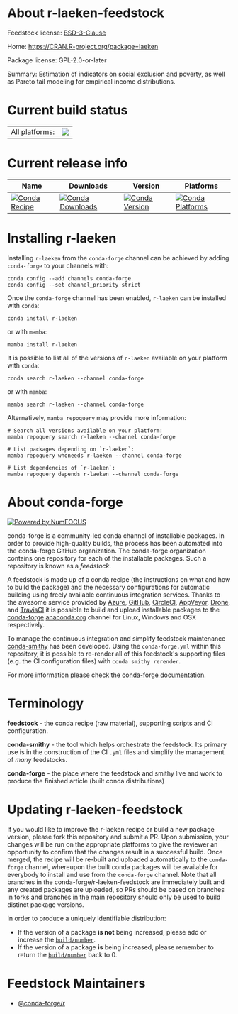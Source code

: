 About r-laeken-feedstock
========================

Feedstock license: [BSD-3-Clause](https://github.com/conda-forge/r-laeken-feedstock/blob/main/LICENSE.txt)

Home: https://CRAN.R-project.org/package=laeken

Package license: GPL-2.0-or-later

Summary: Estimation of indicators on social exclusion and poverty, as well as Pareto tail modeling for empirical income distributions.

Current build status
====================


<table><tr><td>All platforms:</td>
    <td>
      <a href="https://dev.azure.com/conda-forge/feedstock-builds/_build/latest?definitionId=1289&branchName=main">
        <img src="https://dev.azure.com/conda-forge/feedstock-builds/_apis/build/status/r-laeken-feedstock?branchName=main">
      </a>
    </td>
  </tr>
</table>

Current release info
====================

| Name | Downloads | Version | Platforms |
| --- | --- | --- | --- |
| [![Conda Recipe](https://img.shields.io/badge/recipe-r--laeken-green.svg)](https://anaconda.org/conda-forge/r-laeken) | [![Conda Downloads](https://img.shields.io/conda/dn/conda-forge/r-laeken.svg)](https://anaconda.org/conda-forge/r-laeken) | [![Conda Version](https://img.shields.io/conda/vn/conda-forge/r-laeken.svg)](https://anaconda.org/conda-forge/r-laeken) | [![Conda Platforms](https://img.shields.io/conda/pn/conda-forge/r-laeken.svg)](https://anaconda.org/conda-forge/r-laeken) |

Installing r-laeken
===================

Installing `r-laeken` from the `conda-forge` channel can be achieved by adding `conda-forge` to your channels with:

```
conda config --add channels conda-forge
conda config --set channel_priority strict
```

Once the `conda-forge` channel has been enabled, `r-laeken` can be installed with `conda`:

```
conda install r-laeken
```

or with `mamba`:

```
mamba install r-laeken
```

It is possible to list all of the versions of `r-laeken` available on your platform with `conda`:

```
conda search r-laeken --channel conda-forge
```

or with `mamba`:

```
mamba search r-laeken --channel conda-forge
```

Alternatively, `mamba repoquery` may provide more information:

```
# Search all versions available on your platform:
mamba repoquery search r-laeken --channel conda-forge

# List packages depending on `r-laeken`:
mamba repoquery whoneeds r-laeken --channel conda-forge

# List dependencies of `r-laeken`:
mamba repoquery depends r-laeken --channel conda-forge
```


About conda-forge
=================

[![Powered by
NumFOCUS](https://img.shields.io/badge/powered%20by-NumFOCUS-orange.svg?style=flat&colorA=E1523D&colorB=007D8A)](https://numfocus.org)

conda-forge is a community-led conda channel of installable packages.
In order to provide high-quality builds, the process has been automated into the
conda-forge GitHub organization. The conda-forge organization contains one repository
for each of the installable packages. Such a repository is known as a *feedstock*.

A feedstock is made up of a conda recipe (the instructions on what and how to build
the package) and the necessary configurations for automatic building using freely
available continuous integration services. Thanks to the awesome service provided by
[Azure](https://azure.microsoft.com/en-us/services/devops/), [GitHub](https://github.com/),
[CircleCI](https://circleci.com/), [AppVeyor](https://www.appveyor.com/),
[Drone](https://cloud.drone.io/welcome), and [TravisCI](https://travis-ci.com/)
it is possible to build and upload installable packages to the
[conda-forge](https://anaconda.org/conda-forge) [anaconda.org](https://anaconda.org/)
channel for Linux, Windows and OSX respectively.

To manage the continuous integration and simplify feedstock maintenance
[conda-smithy](https://github.com/conda-forge/conda-smithy) has been developed.
Using the ``conda-forge.yml`` within this repository, it is possible to re-render all of
this feedstock's supporting files (e.g. the CI configuration files) with ``conda smithy rerender``.

For more information please check the [conda-forge documentation](https://conda-forge.org/docs/).

Terminology
===========

**feedstock** - the conda recipe (raw material), supporting scripts and CI configuration.

**conda-smithy** - the tool which helps orchestrate the feedstock.
                   Its primary use is in the construction of the CI ``.yml`` files
                   and simplify the management of *many* feedstocks.

**conda-forge** - the place where the feedstock and smithy live and work to
                  produce the finished article (built conda distributions)


Updating r-laeken-feedstock
===========================

If you would like to improve the r-laeken recipe or build a new
package version, please fork this repository and submit a PR. Upon submission,
your changes will be run on the appropriate platforms to give the reviewer an
opportunity to confirm that the changes result in a successful build. Once
merged, the recipe will be re-built and uploaded automatically to the
`conda-forge` channel, whereupon the built conda packages will be available for
everybody to install and use from the `conda-forge` channel.
Note that all branches in the conda-forge/r-laeken-feedstock are
immediately built and any created packages are uploaded, so PRs should be based
on branches in forks and branches in the main repository should only be used to
build distinct package versions.

In order to produce a uniquely identifiable distribution:
 * If the version of a package **is not** being increased, please add or increase
   the [``build/number``](https://docs.conda.io/projects/conda-build/en/latest/resources/define-metadata.html#build-number-and-string).
 * If the version of a package **is** being increased, please remember to return
   the [``build/number``](https://docs.conda.io/projects/conda-build/en/latest/resources/define-metadata.html#build-number-and-string)
   back to 0.

Feedstock Maintainers
=====================

* [@conda-forge/r](https://github.com/conda-forge/r/)

